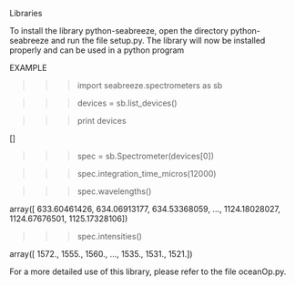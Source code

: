 Libraries

To install the library python-seabreeze, open the directory python-seabreeze and run the file setup.py. The library will now be installed properly and can be used in a python program

EXAMPLE

>>> import seabreeze.spectrometers as sb

>>> devices = sb.list_devices()

>>> print devices

[<SeaBreezeDevice STS: S05753>]

>>> spec = sb.Spectrometer(devices[0])

>>> spec.integration_time_micros(12000)

>>> spec.wavelengths()

array([  633.60461426,   634.06913177,   634.53368059, ...,  1124.18028027,
        1124.67676501,  1125.17328106])

>>> spec.intensities()

array([ 1572.,  1555.,  1560., ...,  1535.,  1531.,  1521.])

For a more detailed use of this library, please refer to the file oceanOp.py.
